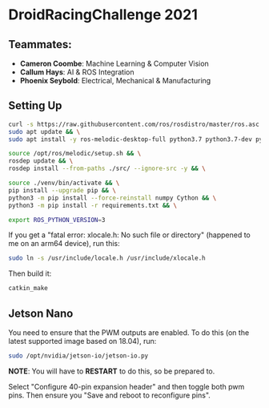 # DroidRacingChallenge 2021

## Teammates:

- **Cameron Coombe**: Machine Learning & Computer Vision
- **Callum Hays**: AI & ROS Integration
- **Phoenix Seybold**: Electrical, Mechanical & Manufacturing

## Setting Up

```bash
curl -s https://raw.githubusercontent.com/ros/rosdistro/master/ros.asc | sudo apt-key add - && \
sudo apt update && \
sudo apt install -y ros-melodic-desktop-full python3.7 python3.7-dev python3-pip python3.7-venv python3-yaml && \

source /opt/ros/melodic/setup.sh && \
rosdep update && \
rosdep install --from-paths ./src/ --ignore-src -y && \

source ./venv/bin/activate && \
pip install --upgrade pip && \
python3 -m pip install --force-reinstall numpy Cython && \
python3 -m pip install -r requirements.txt && \

export ROS_PYTHON_VERSION=3
```

If you get a "fatal error: xlocale.h: No such file or directory" (happened to me on an arm64 device), run this:
```bash
sudo ln -s /usr/include/locale.h /usr/include/xlocale.h
```

Then build it:

```bash
catkin_make
```

## Jetson Nano

You need to ensure that the PWM outputs are enabled. To do this (on the latest supported image based on 18.04), run:
```bash
sudo /opt/nvidia/jetson-io/jetson-io.py
```

**NOTE**: You will have to **RESTART** to do this, so be prepared to.

Select "Configure 40-pin expansion header" and then toggle both pwm pins. Then ensure you "Save and reboot to reconfigure pins".